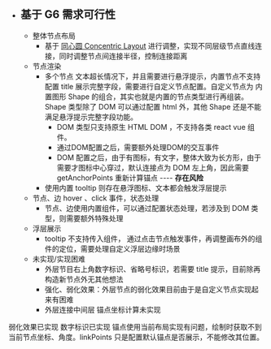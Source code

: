 - ## 基于 G6 需求可行性  
	- 整体节点布局  
		- 基于 [同心圆 Concentric Layout](https://g6.antv.vision/zh/docs/api/graphLayout/concentric) 进行调整，实现不同层级节点直线连接，同时调整节点间连接半径，控制连接距离  
	- 节点渲染  
		- 多个节点 文本超长情况下，并且需要进行悬浮提示，内置节点不支持配置 title 展示完整字段，需要进行自定义节点配置。自定义节点为 内置图形 Shape 的组合，其实也就是内置的节点类型进行再组装。Shape 类型除了 DOM 可以通过配置 html 外，其他 Shape 还是不能满足悬浮提示完整字段功能。  
			- DOM 类型只支持原生 HTML DOM ，不支持各类 react vue 组件。  
			- 通过DOM配置之后，需要额外处理DOM的交互事件  
			- DOM 配置之后，由于有图标，有文字，整体大致为长方形，由于需要才图标中心穿过，默认连接点为 DOM 左上角，因此需要 getAnchorPoints 重新计算锚点 ---- **存在风险**  
		- 使用内置 tooltip 则存在悬浮图标、文本都会触发浮层提示  
	- 节点、边 hover 、click 事件，状态处理  
		- 节点、边使用内置组件，可以通过配置状态处理，若涉及到 DOM 类型，则需要额外特殊处理  
	- 浮层展示  
		- tooltip 不支持传入组件， 通过点击节点触发事件，再调整画布外的组件的定位，需要处理自定义浮层边缘时场景  
	- 未实现/实现困难  
		- 外层节目右上角数字标识、省略号标识，若需要 title 提示，目前除再构造新节点外无其他想法  
		- 强化、弱化效果：外层节点的弱化效果目前由于是自定义节点实现起来有困难  
		- 外层连接中间层 锚点坐标计算未实现  

弱化效果已实现
数字标识已实现
锚点使用当前布局实现有问题，绘制时获取不到当前节点坐标、角度。linkPoints 只是配置默认锚点是否展示，不能修改其位置。
